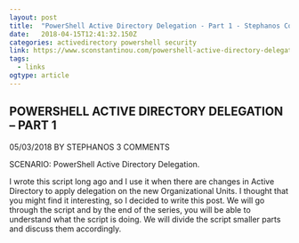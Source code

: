 ```yaml
---
layout: post 
title:  "PowerShell Active Directory Delegation - Part 1 - Stephanos Constantinou Blog" 
date:   2018-04-15T12:41:32.150Z 
categories: activedirectory powershell security
link: https://www.sconstantinou.com/powershell-active-directory-delegation-part-1/ 
tags:
  - links
ogtype: article 
---
```


## POWERSHELL ACTIVE DIRECTORY DELEGATION – PART 1
05/03/2018 BY STEPHANOS 3 COMMENTS

SCENARIO:
PowerShell Active Directory Delegation.

I wrote this script long ago and I use it when there are changes in Active Directory to apply delegation on the new Organizational Units. I thought that you might find it interesting, so I decided to write this post. We will go through the script and by the end of the series, you will be able to understand what the script is doing. We will divide the script smaller parts and discuss them accordingly.

